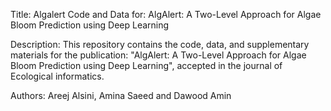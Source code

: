 Title: Algalert
Code and Data for: AlgAlert: A Two-Level Approach for Algae Bloom Prediction using
Deep Learning

Description:
This repository contains the code, data, and supplementary materials for the publication:
"AlgAlert: A Two-Level Approach for Algae Bloom Prediction using
Deep Learning", accepted in the journal of Ecological informatics.

Authors:
Areej Alsini, Amina Saeed and Dawood Amin


